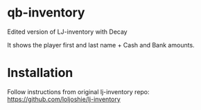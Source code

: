 # qb-inventory
 Edited version of LJ-inventory with Decay
 
 It shows the player first and last name + Cash and Bank amounts.

# Installation
Follow instructions from original lj-inventory repo: https://github.com/loljoshie/lj-inventory

